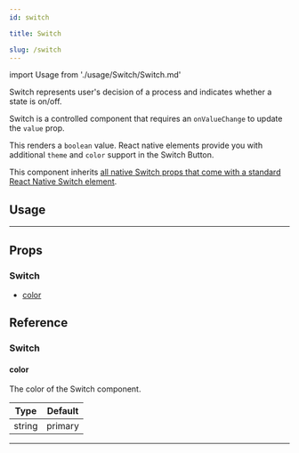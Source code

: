 ```yaml
---
id: switch

title: Switch

slug: /switch
---
```


import Usage from './usage/Switch/Switch.md'

Switch represents user's decision of a process and indicates whether a state is on/off.

Switch is a controlled component that requires an `onValueChange` to update the `value` prop.

This renders a `boolean` value. React native elements provide you with additional `theme` and `color` support in the Switch Button.

This component inherits [all native Switch props that come with a standard React Native Switch element](https://reactnative.dev/docs/switch.html).

## Usage

<Usage />

---

## Props

### Switch

- [color](#color)

## Reference

### Switch

#### color

The color of the Switch component.

| Type   | Default |
| ------ | ------- |
| string | primary |

---
